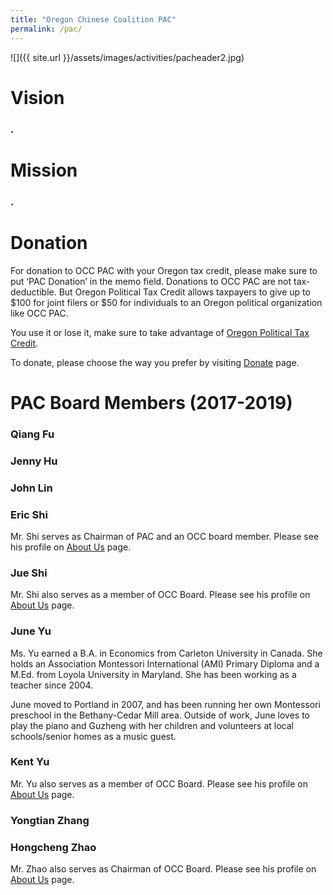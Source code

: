 ```yaml
---
title: "Oregon Chinese Coalition PAC"
permalink: /pac/
---
```


![]({{ site.url }}/assets/images/activities/pacheader2.jpg)

# Vision

### .

# Mission

### .

# Donation

For donation to OCC PAC with your Oregon tax credit, please make sure to put ‘PAC Donation’ in the memo field. Donations to OCC PAC are not tax-deductible. But Oregon Political Tax Credit allows taxpayers to give up to $100 for joint filers or $50 for individuals to an Oregon political organization like OCC PAC.

You use it or lose it, make sure to take advantage of [Oregon Political Tax Credit](http://oregontaxcredit.com/).

To donate, please choose the way you prefer by visiting [Donate](http://pdxchinese.org/communityfund/) page.

# PAC Board Members (2017-2019)

### Qiang Fu

### Jenny Hu

### John Lin

### Eric Shi

Mr. Shi serves as Chairman of PAC and an OCC board member. Please see his profile on [About Us](http://pdxchinese.org/about/) page.

### Jue Shi

Mr. Shi also serves as a member of OCC Board. Please see his profile on [About Us](http://pdxchinese.org/about/) page.

### June Yu

Ms. Yu earned a B.A. in Economics from Carleton University in Canada. She holds an Association Montessori International (AMI) Primary Diploma and a M.Ed. from Loyola University in Maryland. She has been working as a teacher since 2004.

June moved to Portland in 2007, and has been running her own Montessori preschool in the Bethany-Cedar Mill area. Outside of work, June loves to play the piano and Guzheng with her children and volunteers at local schools/senior homes as a music guest.

### Kent Yu

Mr. Yu also serves as a member of OCC Board. Please see his profile on [About Us](http://pdxchinese.org/about/) page.

### Yongtian Zhang

### Hongcheng Zhao

Mr. Zhao also serves as Chairman of OCC Board. Please see his profile on [About Us](http://pdxchinese.org/about/) page.
